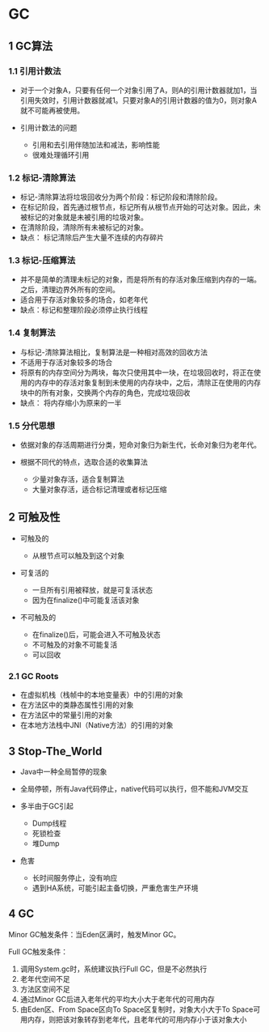 # GC

## 1 GC算法

### 1.1 引用计数法

- 对于一个对象A，只要有任何一个对象引用了A，则A的引用计数器就加1，当引用失效时，引用计数器就减1。只要对象A的引用计数器的值为0，则对象A就不可能再被使用。
- 引用计数法的问题
  
  - 引用和去引用伴随加法和减法，影响性能
  - 很难处理循环引用

### 1.2 标记-清除算法

- 标记-清除算法将垃圾回收分为两个阶段：标记阶段和清除阶段。
- 在标记阶段，首先通过根节点，标记所有从根节点开始的可达对象。因此，未被标记的对象就是未被引用的垃圾对象。
- 在清除阶段，清除所有未被标记的对象。
- 缺点： 标记清除后产生大量不连续的内存碎片

### 1.3 标记-压缩算法

- 并不是简单的清理未标记的对象，而是将所有的存活对象压缩到内存的一端。之后，清理边界外所有的空间。
- 适合用于存活对象较多的场合，如老年代
- 缺点：标记和整理阶段必须停止执行线程

### 1.4 复制算法

- 与标记-清除算法相比，复制算法是一种相对高效的回收方法
- 不适用于存活对象较多的场合
- 将原有的内存空间分为两块，每次只使用其中一块，在垃圾回收时，将正在使用的内存中的存活对象复制到未使用的内存块中，之后，清除正在使用的内存块中的所有对象，交换两个内存的角色，完成垃圾回收
- 缺点： 将内存缩小为原来的一半

### 1.5 分代思想

- 依据对象的存活周期进行分类，短命对象归为新生代，长命对象归为老年代。
- 根据不同代的特点，选取合适的收集算法
  
  - 少量对象存活，适合复制算法
  - 大量对象存活，适合标记清理或者标记压缩

## 2 可触及性

- 可触及的

  - 从根节点可以触及到这个对象

- 可复活的

  - 一旦所有引用被释放，就是可复活状态
  - 因为在finalize()中可能复活该对象

- 不可触及的

  - 在finalize()后，可能会进入不可触及状态
  - 不可触及的对象不可能复活
  - 可以回收


### 2.1 GC Roots

- 在虚拟机栈（栈帧中的本地变量表）中的引用的对象
- 在方法区中的类静态属性引用的对象
- 在方法区中的常量引用的对象
- 在本地方法栈中JNI（Native方法）的引用的对象

## 3 Stop-The_World

- Java中一种全局暂停的现象
- 全局停顿，所有Java代码停止，native代码可以执行，但不能和JVM交互
- 多半由于GC引起

  - Dump线程
  - 死锁检查
  - 堆Dump

- 危害
  
  - 长时间服务停止，没有响应
  - 遇到HA系统，可能引起主备切换，严重危害生产环境

## 4 GC

Minor GC触发条件：当Eden区满时，触发Minor GC。

Full GC触发条件：

1. 调用System.gc时，系统建议执行Full GC，但是不必然执行
2. 老年代空间不足
3. 方法区空间不足
4. 通过Minor GC后进入老年代的平均大小大于老年代的可用内存
5. 由Eden区、From Space区向To Space区复制时，对象大小大于To Space可用内存，则把该对象转存到老年代，且老年代的可用内存小于该对象大小